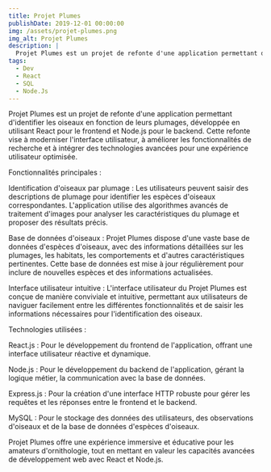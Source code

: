 ```yaml
---
title: Projet Plumes
publishDate: 2019-12-01 00:00:00
img: /assets/projet-plumes.png
img_alt: Projet Plumes
description: |
  Projet Plumes est un projet de refonte d'une application permettant d'identifier les oiseaux en fonction de leurs plumages, développée en utilisant React pour le frontend et Node.js pour le backend.
tags:
  - Dev
  - React
  - SQL
  - Node.Js
---
```


Projet Plumes est un projet de refonte d'une application permettant d'identifier les oiseaux en fonction de leurs plumages, développée en utilisant React pour le frontend et Node.js pour le backend. Cette refonte vise à moderniser l'interface utilisateur, à améliorer les fonctionnalités de recherche et à intégrer des technologies avancées pour une expérience utilisateur optimisée.

Fonctionnalités principales :

Identification d'oiseaux par plumage : Les utilisateurs peuvent saisir des descriptions de plumage pour identifier les espèces d'oiseaux correspondantes. L'application utilise des algorithmes avancés de traitement d'images pour analyser les caractéristiques du plumage et proposer des résultats précis.

Base de données d'oiseaux : Projet Plumes dispose d'une vaste base de données d'espèces d'oiseaux, avec des informations détaillées sur les plumages, les habitats, les comportements et d'autres caractéristiques pertinentes. Cette base de données est mise à jour régulièrement pour inclure de nouvelles espèces et des informations actualisées.

Interface utilisateur intuitive : L'interface utilisateur du Projet Plumes est conçue de manière conviviale et intuitive, permettant aux utilisateurs de naviguer facilement entre les différentes fonctionnalités et de saisir les informations nécessaires pour l'identification des oiseaux.

Technologies utilisées :

React.js : Pour le développement du frontend de l'application, offrant une interface utilisateur réactive et dynamique.

Node.js : Pour le développement du backend de l'application, gérant la logique métier, la communication avec la base de données.

Express.js : Pour la création d'une interface HTTP robuste pour gérer les requêtes et les réponses entre le frontend et le backend.

MySQL : Pour le stockage des données des utilisateurs, des observations d'oiseaux et de la base de données d'espèces d'oiseaux.

Projet Plumes offre une expérience immersive et éducative pour les amateurs d'ornithologie, tout en mettant en valeur les capacités avancées de développement web avec React et Node.js.